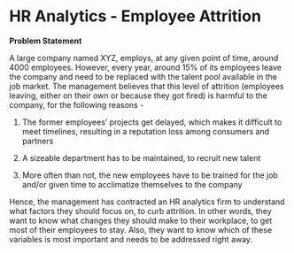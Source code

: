 # HR Analytics - Employee Attrition

**Problem Statement**

A large company named XYZ, employs, at any given point of time, around 4000 employees. However, every year, around 15% of its employees leave the company and need to be replaced with the talent pool available in the job market. The management believes that this level of attrition (employees leaving, either on their own or because they got fired) is harmful to the company, for the following reasons -

1.  The former employees’ projects get delayed, which makes it difficult to meet timelines, resulting in a reputation loss among consumers and partners

2.  A sizeable department has to be maintained, to recruit new talent

3.  More often than not, the new employees have to be trained for the job and/or given time to acclimatize themselves to the company

Hence, the management has contracted an HR analytics firm to understand what factors they should focus on, to curb attrition. In other words, they want to know what changes they should make to their workplace, to get most of their employees to stay. Also, they want to know which of these variables is most important and needs to be addressed right away.
